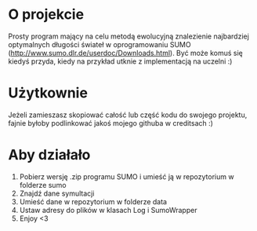 # O projekcie

Prosty program mający na celu metodą ewolucyjną znalezienie najbardziej optymalnych długości świateł w oprogramowaniu SUMO (http://www.sumo.dlr.de/userdoc/Downloads.html).
Być może komuś się kiedyś przyda, kiedy na przykład utknie z implementacją na uczelni :)

# Użytkownie

Jeżeli zamieszasz skopiować całość lub część kodu do swojego projektu, fajnie byłoby podlinkować jakoś mojego githuba w creditsach :)

# Aby działało

1. Pobierz wersję .zip programu SUMO i umieść ją w repozytorium w folderze sumo
2. Znajdź dane symultacji
3. Umieść dane w repozytorium w folderze data
4. Ustaw adresy do plików w klasach Log i SumoWrapper
5. Enjoy <3
